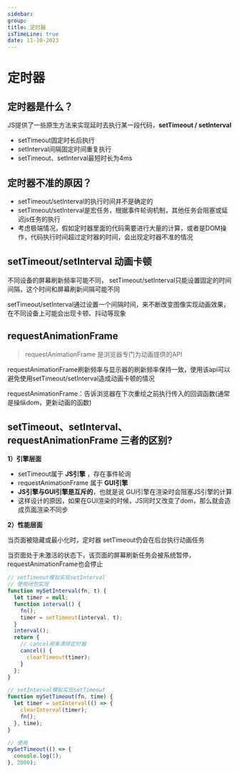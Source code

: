 ```yaml
---
sidebar:
group:
title: 定时器
isTimeLine: true
date: 11-10-2023
---
```

# 定时器

## 定时器是什么？

JS提供了一些原生方法来实现延时去执行某一段代码，**setTimeout / setInterval**

* setTimeout固定时长后执行
* setInterval间隔固定时间重复执行
* setTimeout、setInterval最短时长为4ms

## 定时器不准的原因？

* setTimeout/setInterval的执行时间并不是确定的
* setTimeout/setInterval是宏任务，根据事件轮询机制，其他任务会阻塞或延迟js任务的执行
* 考虑极端情况，假如定时器里面的代码需要进行大量的计算，或者是DOM操作，代码执行时间超过定时器的时间，会出现定时器不准的情况

## setTimeout/setInterval 动画卡顿

不同设备的屏幕刷新频率可能不同， setTimeout/setInterval只能设置固定的时间间隔，这个时间和屏幕刷新间隔可能不同

setTimeout/setInterval通过设置一个间隔时间，来不断改变图像实现动画效果，在不同设备上可能会出现卡顿、抖动等现象

## requestAnimationFrame

> requestAnimationFrame 是浏览器专门为动画提供的API

requestAnimationFrame刷新频率与显示器的刷新频率保持一致，使用该api可以避免使用setTimeout/setInterval造成动画卡顿的情况

requestAnimationFrame：告诉浏览器在下次重绘之前执行传入的回调函数(通常是操纵dom，更新动画的函数)

## setTimeout、setInterval、requestAnimationFrame 三者的区别?

**1）引擎层面**

* setTimeout属于 **JS引擎** ，存在事件轮询
* requestAnimationFrame 属于 **GUI引擎**
* **JS引擎与GUI引擎是互斥的**，也就是说 GUI引擎在渲染时会阻塞JS引擎的计算
* 这样设计的原因，如果在GUI渲染的时候，JS同时又改变了dom，那么就会造成页面渲染不同步

**2）性能层面**

当页面被隐藏或最小化时，定时器 setTimeout仍会在后台执行动画任务

当页面处于未激活的状态下，该页面的屏幕刷新任务会被系统暂停，requestAnimationFrame也会停止

```js
// setTimeout模拟实现setInterval
// 使用闭包实现
function mySetInterval(fn, t) {
  let timer = null;
  function interval() {
    fn();
    timer = setTimeout(interval, t);
  }
  interval();
  return {
    // cancel用来清除定时器
    cancel() {
      clearTimeout(timer);
    }
  };
}

// setInterval模拟实现setTimeout
function mySetTimeout(fn, time) {
  let timer = setInterval(() => {
    clearInterval(timer);
    fn();
  }, time);
}

// 使用
mySetTimeout(() => {
  console.log(1);
}, 2000);

```






